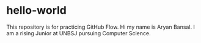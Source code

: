 # hello-world
This repository is for practicing GitHub Flow.
Hi my name is Aryan Bansal. I am a rising Junior at UNBSJ pursuing Computer Science.
